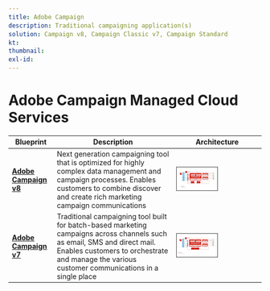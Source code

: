 ```yaml
---
title: Adobe Campaign
description: Traditional campaigning application(s)
solution: Campaign v8, Campaign Classic v7, Campaign Standard
kt: 
thumbnail:
exl-id:
---
```

# Adobe Campaign Managed Cloud Services


| Blueprint | Description | Architecture |
|---|---|---|
| **[Adobe Campaign v8](campaign-v8.md)** | Next generation campaigning tool that is optimized for highly complex data management and campaign processes. Enables customers to combine discover and create rich marketing campaign communications | <img src="assets/campaign-v8-architecture.png" alt="Reference architecture for Campaign v8 Blueprint" style="width:50%; border:1px solid #4a4a4a" /> |
| **[Adobe Campaign v7](campaign-v7.md)** | Traditional campaigning tool built for batch-based marketing campaigns across channels such as email, SMS and direct mail. Enables customers to orchestrate and manage the various customer communications in a single place | <img src="assets/campaign-v7-architecture.png" alt="Reference architecture for Campaign v7 Blueprint" style="width:50%; border:1px solid #4a4a4a" /> |
